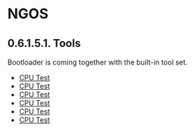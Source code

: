 NGOS
====

0.6.1.5.1. Tools
----------------

Bootloader is coming together with the built-in tool set.

* [CPU Test](1.%20CPU%20Test/README.md)
* [CPU Test](2.%20Memory%20Test/README.md)
* [CPU Test](3.%20Network%20Test/README.md)
* [CPU Test](4.%20HDD%20Test/README.md)
* [CPU Test](5.%20Partition%20Wizard/README.md)
* [CPU Test](6.%20Shell/README.md)
